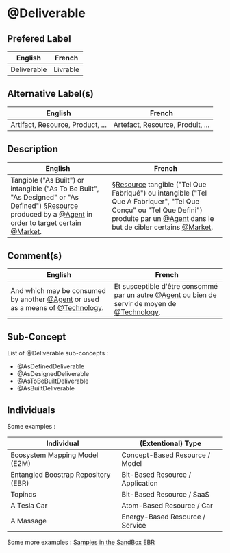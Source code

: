 @Deliverable
==

Prefered Label
-
<table>
    <thead>
        <tr>
            <th>English</th>
            <th>French</th>
        </tr>
    </thead>
    <tbody>
        <tr>
            <td>Deliverable</td>
            <td>Livrable</td>
        </tr>
    </tbody>
</table>

Alternative Label(s)
-
<table>
    <thead>
        <tr>
            <th>English</th>
            <th>French</th>
        </tr>
    </thead>
    <tbody>
        <tr>
            <td>Artifact, Resource, Product, ...</td>
            <td>Artefact, Resource, Produit, ...</td>
        </tr>
    </tbody>
</table>

Description
-
<table>
    <thead>
        <tr>
            <th>English</th>
            <th>French</th>
        </tr>
    </thead>
    <tbody>
        <tr>
            <td>Tangible ("As Built") or intangible ("As To Be Built", "As Designed" or "As Defined") <a href="https://github.com/iPlumb3r/EcosystemMappingModel/blob/master/1_Semantic/Conceptionary/%C2%A7Resource.md">§Resource</a> produced by a  <a href="https://github.com/iPlumb3r/EcosystemMappingModel/blob/master/1_Semantic/Conceptionary/%40Agent.md">@Agent</a> in order to target certain <a href="https://github.com/iPlumb3r/EcosystemMappingModel/blob/master/1_Semantic/Conceptionary/%40Market.md">@Market</a>.</td>
            <td><a href="https://github.com/iPlumb3r/EcosystemMappingModel/blob/master/1_Semantic/Conceptionary/%C2%A7Resource.md">§Resource</a> tangible ("Tel Que Fabriqué") ou intangible ("Tel Que A Fabriquer", "Tel Que Conçu" ou "Tel Que Defini")  produite par un <a href="https://github.com/iPlumb3r/EcosystemMappingModel/blob/master/1_Semantic/Conceptionary/%40Agent.md">@Agent</a> dans le but de cibler certains <a href="https://github.com/iPlumb3r/EcosystemMappingModel/blob/master/1_Semantic/Conceptionary/%40Market.md">@Market</a>.</td>
        </tr>
    </tbody>
</table>

Comment(s)
-
<table>
    <thead>
        <tr>
            <th>English</th>
            <th>French</th>
        </tr>
    </thead>
    <tbody>
        <tr>
            <td>And which may be consumed by another <a href="https://github.com/iPlumb3r/EcosystemMappingModel/blob/master/1_Semantic/Conceptionary/%40Agent.md">@Agent</a> or used as a means of <a href="https://github.com/iPlumb3r/EcosystemMappingModel/blob/master/1_Semantic/Conceptionary/%40Technology.md">@Technology</a>.</td>
            <td>Et susceptible d'être consommé par un autre <a href="https://github.com/iPlumb3r/EcosystemMappingModel/blob/master/1_Semantic/Conceptionary/%40Agent.md">@Agent</a> ou bien de servir de moyen de <a href="https://github.com/iPlumb3r/EcosystemMappingModel/blob/master/1_Semantic/Conceptionary/%40Technology.md">@Technology</a>.</td>
        </tr>
    </tbody>
</table>

Sub-Concept
-
List of @Deliverable sub-concepts : 
* @AsDefinedDeliverable
* @AsDesignedDeliverable
* @AsToBeBuiltDeliverable
* @AsBuiltDeliverable

Individuals
-


Some examples : 
<table>
    <thead>
        <tr>
            <th>Individual</th>
            <th>(Extentional) Type</th>
        </tr>
    </thead>
    <tbody>
        <tr>
            <td>Ecosystem Mapping Model (E2M)</td>
            <td>Concept-Based Resource / Model</td>
        </tr>
        <tr>
            <td>Entangled Boostrap Repository (EBR)</td>
            <td>Bit-Based Resource / Application</td>
        </tr>
        <tr>
            <td>Topincs</td>
            <td>Bit-Based Resource / SaaS</td>
        </tr>
        <tr>
            <td>A Tesla Car</td>
            <td>Atom-Based Resource / Car</td>
        </tr>
        <tr>
            <td>A Massage</td>
            <td>Energy-Based Resource / Service</td>
        </tr>
    </tbody>
</table>

Some more examples : <a href="https://www.topincs.com/iPlumb3rSandBox/.index?tt=1220">Samples in the SandBox EBR</a>

